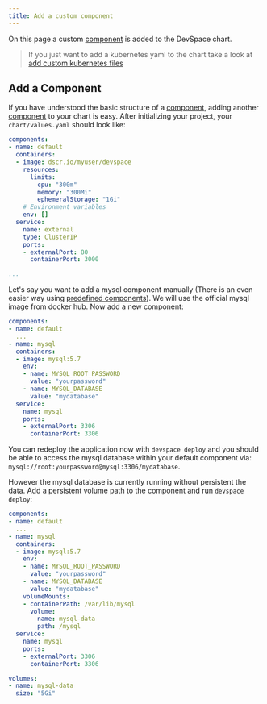 ```yaml
---
title: Add a custom component
---
```


On this page a custom [component](/docs/chart/basics/components) is added to the DevSpace chart.

> If you just want to add a kubernetes yaml to the chart take a look at [add custom kubernetes files](/docs/customization/custom-manifests)

## Add a Component

If you have understood the basic structure of a [component](/docs/chart/basics/components), adding another [component](/docs/chart/basics/components) to your chart is easy. After initializing your project, your `chart/values.yaml` should look like: 

```yaml
components:
- name: default
  containers:
  - image: dscr.io/myuser/devspace
    resources:
      limits:
        cpu: "300m"
        memory: "300Mi"
        ephemeralStorage: "1Gi"
    # Environment variables
    env: []
  service:
    name: external
    type: ClusterIP
    ports:
    - externalPort: 80
      containerPort: 3000

...
```

Let's say you want to add a mysql component manually (There is an even easier way using [predefined components](/docs/customization/predefined-components)). We will use the official mysql image from docker hub. Now add a new component:

```yaml
components:
- name: default
  ...
- name: mysql
  containers:
  - image: mysql:5.7
    env:
    - name: MYSQL_ROOT_PASSWORD
      value: "yourpassword"
    - name: MYSQL_DATABASE
      value: "mydatabase"
  service:
    name: mysql
    ports:
    - externalPort: 3306
      containerPort: 3306
```

You can redeploy the application now with `devspace deploy` and you should be able to access the mysql database within your default component via: `mysql://root:yourpassword@mysql:3306/mydatabase`.  

However the mysql database is currently running without persistent the data. Add a persistent volume path to the component and run `devspace deploy`:

```yaml
components:
- name: default
  ...
- name: mysql
  containers:
  - image: mysql:5.7
    env:
    - name: MYSQL_ROOT_PASSWORD
      value: "yourpassword"
    - name: MYSQL_DATABASE
      value: "mydatabase"
    volumeMounts:
    - containerPath: /var/lib/mysql
      volume:
        name: mysql-data
        path: /mysql
  service:
    name: mysql
    ports:
    - externalPort: 3306
      containerPort: 3306

volumes:
- name: mysql-data
  size: "5Gi"
```
